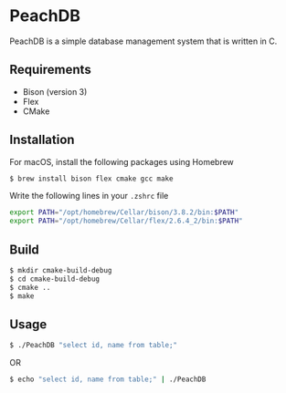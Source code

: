 # PeachDB

PeachDB is a simple database management system that is written in C.

## Requirements

- Bison (version 3)
- Flex
- CMake

## Installation

For macOS, install the following packages using Homebrew

```bash
$ brew install bison flex cmake gcc make
```

Write the following lines in your `.zshrc` file

```bash
export PATH="/opt/homebrew/Cellar/bison/3.8.2/bin:$PATH"
export PATH="/opt/homebrew/Cellar/flex/2.6.4_2/bin:$PATH"
```

## Build

```bash
$ mkdir cmake-build-debug
$ cd cmake-build-debug
$ cmake ..
$ make
```

## Usage

```bash
$ ./PeachDB "select id, name from table;"
```

OR

```bash
$ echo "select id, name from table;" | ./PeachDB
```
